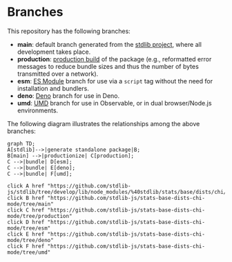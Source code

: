<!--

@license Apache-2.0

Copyright (c) 2022 The Stdlib Authors.

Licensed under the Apache License, Version 2.0 (the "License");
you may not use this file except in compliance with the License.
You may obtain a copy of the License at

    http://www.apache.org/licenses/LICENSE-2.0

Unless required by applicable law or agreed to in writing, software
distributed under the License is distributed on an "AS IS" BASIS,
WITHOUT WARRANTIES OR CONDITIONS OF ANY KIND, either express or implied.
See the License for the specific language governing permissions and
limitations under the License.

-->

# Branches

This repository has the following branches:

-   **main**: default branch generated from the [stdlib project][stdlib-url], where all development takes place.
-   **production**: [production build][production-url] of the package (e.g., reformatted error messages to reduce bundle sizes and thus the number of bytes transmitted over a network).
-   **esm**: [ES Module][esm-url] branch for use via a `script` tag without the need for installation and bundlers.
-   **deno**: [Deno][deno-url] branch for use in Deno.
-   **umd**: [UMD][umd-url] branch for use in Observable, or in dual browser/Node.js environments.

The following diagram illustrates the relationships among the above branches:

```mermaid
graph TD;
A[stdlib]-->|generate standalone package|B;
B[main] -->|productionize| C[production];
C -->|bundle| D[esm];
C -->|bundle| E[deno];
C -->|bundle| F[umd];

click A href "https://github.com/stdlib-js/stdlib/tree/develop/lib/node_modules/%40stdlib/stats/base/dists/chi/mode"
click B href "https://github.com/stdlib-js/stats-base-dists-chi-mode/tree/main"
click C href "https://github.com/stdlib-js/stats-base-dists-chi-mode/tree/production"
click D href "https://github.com/stdlib-js/stats-base-dists-chi-mode/tree/esm"
click E href "https://github.com/stdlib-js/stats-base-dists-chi-mode/tree/deno"
click F href "https://github.com/stdlib-js/stats-base-dists-chi-mode/tree/umd"
```

[stdlib-url]: https://github.com/stdlib-js/stdlib/tree/develop/lib/node_modules/%40stdlib/stats/base/dists/chi/mode
[production-url]: https://github.com/stdlib-js/stats-base-dists-chi-mode/tree/production
[deno-url]: https://github.com/stdlib-js/stats-base-dists-chi-mode/tree/deno
[umd-url]: https://github.com/stdlib-js/stats-base-dists-chi-mode/tree/umd
[esm-url]: https://github.com/stdlib-js/stats-base-dists-chi-mode/tree/esm
